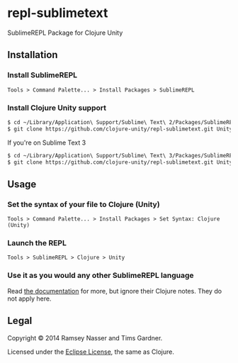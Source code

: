 repl-sublimetext
================

SublimeREPL Package for Clojure Unity

Installation
------------
### Install SublimeREPL

```
Tools > Command Palette... > Install Packages > SublimeREPL
```

### Install Clojure Unity support

```bash
$ cd ~/Library/Application\ Support/Sublime\ Text\ 2/Packages/SublimeREPL/config/Clojure/
$ git clone https://github.com/clojure-unity/repl-sublimetext.git Unity
```

If you're on Sublime Text 3

```bash
$ cd ~/Library/Application\ Support/Sublime\ Text\ 3/Packages/SublimeREPL/config/Clojure/
$ git clone https://github.com/clojure-unity/repl-sublimetext.git Unity
```


Usage
-----
### Set the syntax of your file to Clojure (Unity)

```
Tools > Command Palette... > Install Packages > Set Syntax: Clojure (Unity)
```

### Launch the REPL

```
Tools > SublimeREPL > Clojure > Unity
```

### Use it as you would any other SublimeREPL language

Read [the documentation](http://sublimerepl.readthedocs.org/en/latest/) for more, but ignore their Clojure notes. They do not apply here.


Legal
-----
Copyright © 2014 Ramsey Nasser and Tims Gardner.

Licensed under the [Eclipse License](https://www.eclipse.org/legal/epl-v10.html), the same as Clojure.
